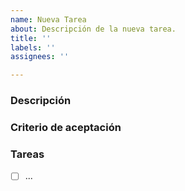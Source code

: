 ```yaml
---
name: Nueva Tarea
about: Descripción de la nueva tarea.
title: ''
labels: ''
assignees: ''

---
```


### Descripción

### Criterio de aceptación

### Tareas
- [ ]  ...
